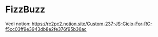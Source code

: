 # FizzBuzz
Vedi notion: https://rc2pc2.notion.site/Custom-237-JS-Ciclo-For-RC-f5cc03ff9e3943db8e2fe376f95b36ac
